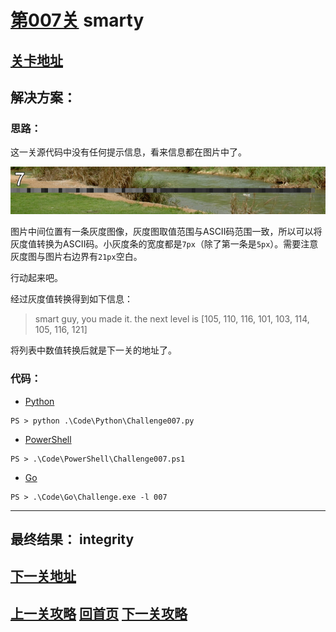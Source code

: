 # [第007关][1] smarty

## [关卡地址][1]

## 解决方案：

### 思路：

这一关源代码中没有任何提示信息，看来信息都在图片中了。

![smarty][a]

图片中间位置有一条灰度图像，灰度图取值范围与ASCII码范围一致，所以可以将灰度值转换为ASCII码。小灰度条的宽度都是`7px`（除了第一条是`5px`）。需要注意灰度图与图片右边界有`21px`空白。

行动起来吧。

经过灰度值转换得到如下信息：

>smart guy, you made it. the next level is [105, 110, 116, 101, 103, 114, 105, 116, 121]

将列表中数值转换后就是下一关的地址了。

### 代码：

* [Python][2]

```
PS > python .\Code\Python\Challenge007.py
```

* [PowerShell][3]

```
PS > .\Code\PowerShell\Challenge007.ps1
```

* [Go][4]

```
PS > .\Code\Go\Challenge.exe -l 007
```

---
## 最终结果： integrity

## [下一关地址][5]

## [上一关攻略][6] [回首页][7] [下一关攻略][8]

[1]: http://www.pythonchallenge.com/pc/def/oxygen.html
[2]: ../Code/Python/Challenge007.py "点我查看源码"
[3]: ../Code/PowerShell/Challenge007.ps1 "点我查看源码"
[4]: ../Code/Go/Challenge007.go "点我查看源码"
[5]: http://www.pythonchallenge.com/pc/def/integrity.html
[6]: ./Challenge006.md "上一关攻略"
[7]: ../README.md "回首页"
[8]: ./Challenge008.md "下一关攻略"

[a]: ../Image/007/oxygen.png "smarty"
